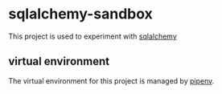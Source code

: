 # sqlalchemy-sandbox

This project is used to experiment with [sqlalchemy](https://sqlalchemy.org) 


## virtual environment

The virtual environment for this project is managed by [pipenv](https://pipenv.pypa.io).
